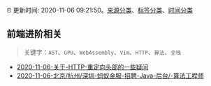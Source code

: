:alarm_clock: 更新时间: 2020-11-06 09:21:50。[来源分类](../README.md)、[标签分类](../TAGS.md)、[时间分类](../TIMELINE.md)

## 前端进阶相关


> 关键字：`AST`、`GPU`、`WebAssembly`、`Vim`、`HTTP`、`算法`、`全栈`



- [2020-11-06-关于-HTTP-重定向头部的一些疑问](https://www.v2ex.com/t/722473) 
- [2020-11-06-北京/杭州/深圳-蚂蚁金服-招聘-Java-后台/-算法工程师](https://www.v2ex.com/t/722436) 